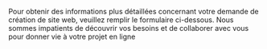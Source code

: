 ---
---

Pour obtenir des informations plus détaillées concernant votre demande de création de site web, veuillez remplir le formulaire ci-dessous. Nous sommes impatients de découvrir vos besoins et de collaborer avec vous pour donner vie à votre projet en ligne
